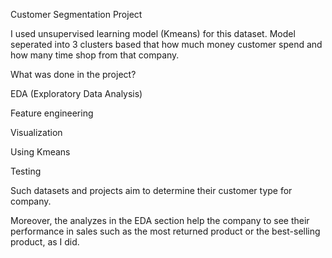 Customer Segmentation Project


I used unsupervised learning model (Kmeans) for this dataset. Model seperated into 3 clusters  based that how much money customer spend and  how many time shop from that company.

What was done in the project?

EDA (Exploratory Data Analysis)

Feature engineering

Visualization

Using Kmeans

Testing

Such datasets and projects aim to determine their customer type for company.

Moreover, the analyzes in the EDA section help the company to see their performance in sales such as the most returned product or the best-selling product, as I did.


